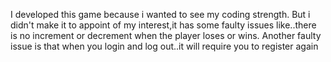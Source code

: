 I developed this game because i wanted to see my coding strength.
But i didn't make it to appoint of my interest,it has some faulty issues like..there is no increment or decrement when the player loses or wins.
Another faulty issue is that when you login and log out..it will require you to register again
